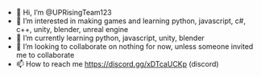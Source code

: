 - 👋 Hi, I’m @UPRisingTeam123
- 👀 I’m interested in making games and learning python, javascript, c#, c++, unity, blender, unreal engine
- 🌱 I’m currently learning python, javascript, unity, blender
- 💞️ I’m looking to collaborate on nothing for now, unless someone invited me to collaborate
- 📫 How to reach me https://discord.gg/xDTcaUCKp (discord)

<!---
UPRisingTeam123/UPRisingTeam123 is a ✨ special ✨ repository because its `README.md` (this file) appears on your GitHub profile.
You can click the Preview link to take a look at your changes.
--->

